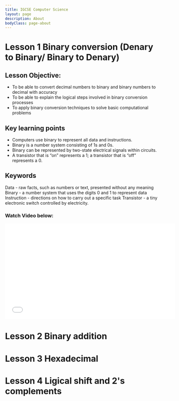 ```yaml
---
title: IGCSE Computer Science
layout: page
description: About
bodyClass: page-about
---
```


# Lesson 1 Binary conversion (Denary to Binary/ Binary to Denary)

## Lesson Objective:
- To be able to convert decimal numbers to binary and binary numbers to decimal with accuracy
- To be able to explain the logical steps involved in binary conversion processes
- To apply binary conversion techniques to solve basic computational problems

## Key learning points

- Computers use binary to represent all data and instructions.
- Binary is a number system consisting of 1s and 0s.
- Binary can be represented by two-state electrical signals within circuits.
- A transistor that is “on” represents a 1; a transistor that is “off” represents a 0.

## Keywords

Data - raw facts, such as numbers or text, presented without any meaning
Binary - a number system that uses the digits 0 and 1 to represent data
Instruction - directions on how to carry out a specific task
Transistor - a tiny electronic switch controlled by electricity.

### Watch Video below:

<iframe width="560" height="315" src="[https://www.youtube.com/embed/VIDEO_ID](https://youtu.be/iAxeigunq3I?si=4yvw69l0SZ9lZ4Vn)" frameborder="0" allow="accelerometer; autoplay; clipboard-write; encrypted-media; gyroscope; picture-in-picture" allowfullscreen></iframe>


# Lesson 2 Binary addition
# Lesson 3 Hexadecimal
# Lesson 4 Ligical shift and 2's complements
